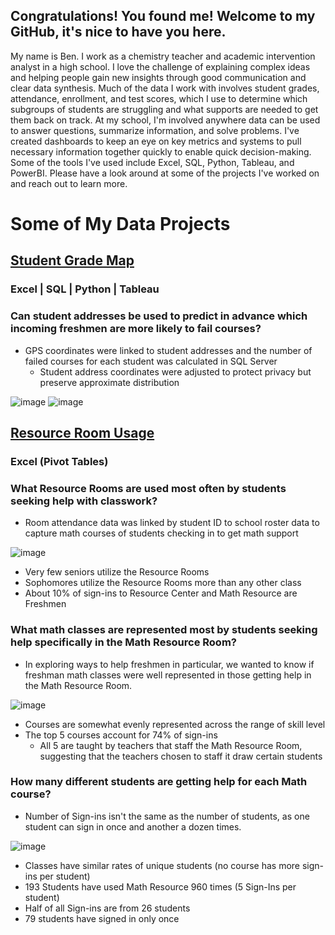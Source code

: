 ## Congratulations! You found me! Welcome to my GitHub, it's nice to have you here.

My name is Ben. I work as a chemistry teacher and academic intervention analyst in a high school. I love the challenge of explaining complex ideas and helping people gain new insights through good communication and clear data synthesis.
Much of the data I work with involves student grades, attendance, enrollment, and test scores, which I use to determine which subgroups of students are struggling and what supports are needed to get them back on track. At my school, 
I'm involved anywhere data can be used to answer questions, summarize information, and solve problems. I've created dashboards to keep an eye 
on key metrics and systems to pull necessary information together quickly to enable quick decision-making. Some of the tools I've used include Excel, SQL, Python, Tableau, and PowerBI. Please have a look around at some of the projects 
I've worked on and reach out to learn more.

# Some of My Data Projects

## [Student Grade Map](https://github.com/byergs/Student-Grade-Map-Project)

### Excel | SQL | Python | Tableau

### Can student addresses be used to predict in advance which incoming freshmen are more likely to fail courses?

 - GPS coordinates were linked to student addresses and the number of failed courses for each student was calculated in SQL Server
     * Student address coordinates were adjusted to protect privacy but preserve approximate distribution

![image](https://github.com/user-attachments/assets/1eade7ec-39f1-4589-bdae-e2a8d703d187) ![image](https://github.com/user-attachments/assets/a149741b-94ef-4f40-ae39-fcb54951a16b)

## [Resource Room Usage](https://github.com/byergs/Resource-Room-Usage.git)

### Excel (Pivot Tables)

### What Resource Rooms are used most often by students seeking help with classwork?

- Room attendance data was linked by student ID to school roster data to capture math courses of students checking in to get math support
  
![image](https://github.com/user-attachments/assets/d20c3240-aa60-44fb-9a9c-7fd9535e566e)

- Very few seniors utilize the Resource Rooms
- Sophomores utilize the Resource Rooms more than any other class
- About 10% of sign-ins to Resource Center and Math Resource are Freshmen						

### What math classes are represented most by students seeking help specifically in the Math Resource Room?		

 - In exploring ways to help freshmen in particular, we wanted to know if freshman math classes were well represented in those getting help in the Math Resource Room.
   
![image](https://github.com/user-attachments/assets/d46d4006-8837-4185-8ccc-c7f22cb1f9f3)
 - Courses are somewhat evenly represented across the range of skill level
 - The top 5 courses account for 74% of sign-ins
    - All 5 are taught by teachers that staff the Math Resource Room, suggesting that the teachers chosen to staff it draw certain students

### How many different students are getting help for each Math course?								
 - Number of Sign-ins isn't the same as the number of students, as one student can sign in once and another a dozen times.

![image](https://github.com/user-attachments/assets/f75bd408-e024-4246-a0cc-31bf3cbb6ba0)

- Classes have similar rates of unique students (no course has more sign-ins per student)
- 193 Students have used Math Resource 960 times (5 Sign-Ins per student)
- Half of all Sign-ins are from 26 students
- 79 students have signed in only once


<!--
**byergs/byergs** is a ✨ _special_ ✨ repository because its `README.md` (this file) appears on your GitHub profile.

Here are some ideas to get you started:

- 🔭 I’m currently working on ...
- 🌱 I’m currently learning ...
- 👯 I’m looking to collaborate on ...
- 🤔 I’m looking for help with ...
- 💬 Ask me about ...
- 📫 How to reach me: ...
- 😄 Pronouns: ...
- ⚡ Fun fact: ...
-->
